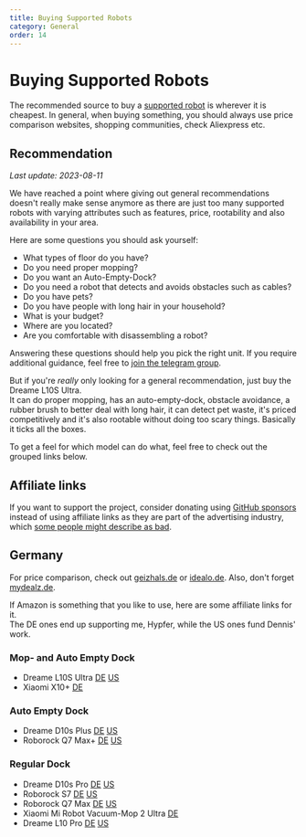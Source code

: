 ```yaml
---
title: Buying Supported Robots
category: General
order: 14
---
```

# Buying Supported Robots

The recommended source to buy a [supported robot](https://valetudo.cloud/pages/general/supported-robots.html) is
wherever it is cheapest. In general, when buying something, you should always use price comparison websites, shopping communities, check Aliexpress etc.

## Recommendation

_Last update: 2023-08-11_

We have reached a point where giving out general recommendations doesn't really make sense anymore as there are just too
many supported robots with varying attributes such as features, price, rootability and also availability in your area.

Here are some questions you should ask yourself:
- What types of floor do you have?
- Do you need proper mopping?
- Do you want an Auto-Empty-Dock?
- Do you need a robot that detects and avoids obstacles such as cables?
- Do you have pets?
- Do you have people with long hair in your household?
- What is your budget?
- Where are you located?
- Are you comfortable with disassembling a robot?

Answering these questions should help you pick the right unit. If you require additional guidance, feel free to
[join the telegram group](https://t.me/+lIwo8t9UDNY5ZGMy).

But if you're _really_ only looking for a general recommendation, just buy the Dreame L10S Ultra.<br/>
It can do proper mopping, has an auto-empty-dock, obstacle avoidance, a rubber brush to better deal with long hair,
it can detect pet waste, it's priced competitively and it's also rootable without doing too scary things.
Basically it ticks all the boxes.

To get a feel for which model can do what, feel free to check out the grouped links below.

## Affiliate links

If you want to support the project, consider donating using [GitHub sponsors](https://github.com/sponsors/Hypfer) instead
of using affiliate links as they are part of the advertising industry, which [some people might describe as bad](https://www.youtube.com/watch?v=tHEOGrkhDp0).

## Germany

For price comparison, check out [geizhals.de](https://geizhals.de) or [idealo.de](https://idealo.de).
Also, don't forget [mydealz.de](https://mydealz.de).

If Amazon is something that you like to use, here are some affiliate links for it.<br/>
The DE ones end up supporting me, Hypfer, while the US ones fund Dennis' work.

### Mop- and Auto Empty Dock

* Dreame L10S Ultra [DE](https://amzn.to/3sdPhZt) [US](https://amzn.to/3YOvQmq)
* Xiaomi X10+ [DE](https://amzn.to/3qozcQn)

### Auto Empty Dock

* Dreame D10s Plus [DE](https://amzn.to/45o0Coh) [US](https://amzn.to/3EdCOHW)
* Roborock Q7 Max+ [DE](https://amzn.to/3GgiYN3) [US](https://amzn.to/45i3hQE)

### Regular Dock

* Dreame D10s Pro [DE](https://amzn.to/3rZcfU8) [US](https://amzn.to/47XcP5B)
* Roborock S7 [DE](https://amzn.to/3DYaCbX) [US](https://amzn.to/47GvLoN)
* Roborock Q7 Max [DE](https://amzn.to/3LHG3g5) [US](https://amzn.to/3QRT7Su)
* Xiaomi Mi Robot Vacuum-Mop 2 Ultra [DE](https://amzn.to/3QA4HBG)
* Dreame L10 Pro [DE](https://amzn.to/42qog2I) [US](https://amzn.to/45kb5S9)
